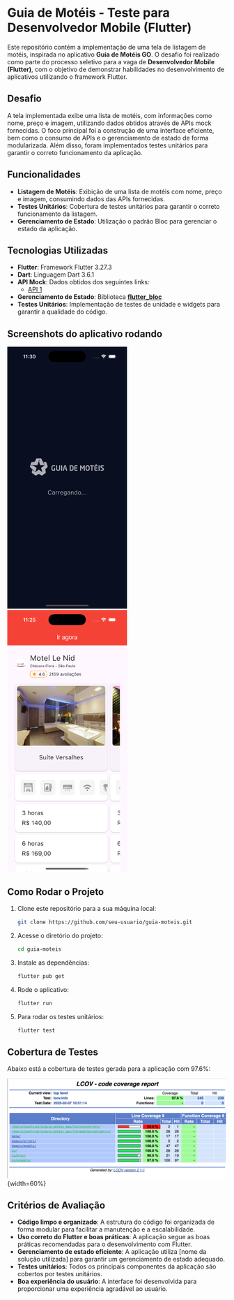 # Guia de Motéis - Teste para Desenvolvedor Mobile (Flutter)

Este repositório contém a implementação de uma tela de listagem de motéis, inspirada no aplicativo **Guia de Motéis GO**. O desafio foi realizado como parte do processo seletivo para a vaga de **Desenvolvedor Mobile (Flutter)**, com o objetivo de demonstrar habilidades no desenvolvimento de aplicativos utilizando o framework Flutter.

## Desafio

A tela implementada exibe uma lista de motéis, com informações como nome, preço e imagem, utilizando dados obtidos através de APIs mock fornecidas. O foco principal foi a construção de uma interface eficiente, bem como o consumo de APIs e o gerenciamento de estado de forma modularizada. Além disso, foram implementados testes unitários para garantir o correto funcionamento da aplicação.

## Funcionalidades

- **Listagem de Motéis**: Exibição de uma lista de motéis com nome, preço e imagem, consumindo dados das APIs fornecidas.
- **Testes Unitários**: Cobertura de testes unitários para garantir o correto funcionamento da listagem.
- **Gerenciamento de Estado**: Utilização o padrão Bloc para gerenciar o estado da aplicação.

## Tecnologias Utilizadas

- **Flutter**: Framework Flutter 3.27.3
- **Dart**: Linguagem Dart 3.6.1 
- **API Mock**: Dados obtidos dos seguintes links:
  - [API 1](https://api.npoint.io/e728bb91e0cd56cc0711)
- **Gerenciamento de Estado**: Biblioteca **[flutter_bloc](https://pub.dev/packages/flutter_bloc)** 
- **Testes Unitários**: Implementação de testes de unidade e widgets para garantir a qualidade do código.

## Screenshots do aplicativo rodando


<img src="screenshot_app2.png" height="600em"/>

<img src="screenshot_app.png" height="600em"/>

## Como Rodar o Projeto

1. Clone este repositório para a sua máquina local:
   ```bash
   git clone https://github.com/seu-usuario/guia-moteis.git
   ```

2. Acesse o diretório do projeto:
   ```bash
   cd guia-moteis
   ```

3. Instale as dependências:
   ```bash
   flutter pub get
   ```

4. Rode o aplicativo:
   ```bash
   flutter run
   ```

5. Para rodar os testes unitários:
   ```bash
   flutter test
   ```
## Cobertura de Testes

Abaixo está a cobertura de testes gerada para a aplicação com 97.6%:

![Cobertura de Testes](coverage.png){width=60%}


## Critérios de Avaliação

- **Código limpo e organizado**: A estrutura do código foi organizada de forma modular para facilitar a manutenção e a escalabilidade.
- **Uso correto do Flutter e boas práticas**: A aplicação segue as boas práticas recomendadas para o desenvolvimento com Flutter.
- **Gerenciamento de estado eficiente**: A aplicação utiliza [nome da solução utilizada] para garantir um gerenciamento de estado adequado.
- **Testes unitários**: Todos os principais componentes da aplicação são cobertos por testes unitários.
- **Boa experiência do usuário**: A interface foi desenvolvida para proporcionar uma experiência agradável ao usuário.

